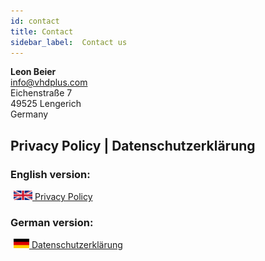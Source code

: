 ```yaml
---
id: contact
title: Contact
sidebar_label:  Contact us
---
```


**Leon Beier**<br>
info@vhdplus.com<br>
Eichenstraße 7<br>
49525 Lengerich<br>
Germany

## Privacy Policy | Datenschutzerklärung

### English version:
<a href="/docs/privacy"><img src="/docs/assets/contact/britain_flag.svg"
     alt="Britain flag"
     style="display: inline-block; height: 15px; margin-left: 5px" /> Privacy Policy</a>


### German version:
<a href="/docs/privacy_de"><img src="/docs/assets/contact/german_flag.svg"
     alt="German flag"
     style="display: inline-block; height: 15px; margin-left: 5px" /> Datenschutzerklärung</a>


